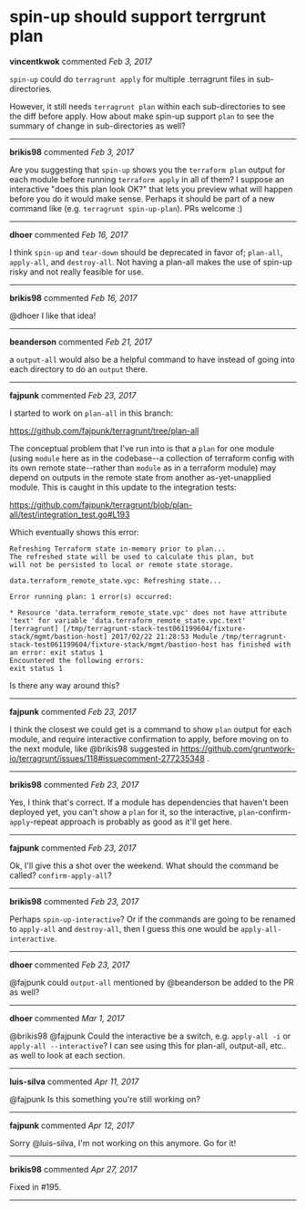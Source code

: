# spin-up should support terrgrunt plan

**vincentkwok** commented *Feb 3, 2017*

`spin-up` could do `terragrunt apply` for multiple .terragrunt files in sub-directories. 

However, it still needs  `terragrunt plan` within each sub-directories to see the diff before apply. How about make spin-up support `plan` to see the summary of change in sub-directories as well?
<br />
***


**brikis98** commented *Feb 3, 2017*

Are you suggesting that `spin-up` shows you the `terraform plan` output for each module before running `terraform apply` in all of them? I suppose an interactive "does this plan look OK?" that lets you preview what will happen before you do it would make sense. Perhaps it should be part of a new command like (e.g. `terragrunt spin-up-plan`). PRs welcome :)
***

**dhoer** commented *Feb 16, 2017*

I think `spin-up` and `tear-down` should be deprecated in favor of; `plan-all`, `apply-all`, and `destroy-all`.  Not having a plan-all makes the use of spin-up risky and not really feasible for use.
***

**brikis98** commented *Feb 16, 2017*

@dhoer I like that idea!
***

**beanderson** commented *Feb 21, 2017*

a `output-all` would also be a helpful command to have instead of going into each directory to do an `output` there. 
***

**fajpunk** commented *Feb 23, 2017*

I started to work on `plan-all` in this branch:

https://github.com/fajpunk/terragrunt/tree/plan-all

The conceptual problem that I've run into is that a `plan` for one module (using `module` here as in the codebase--a collection of terraform config with its own remote state--rather than `module` as in a terraform module) may depend on outputs in the remote state from another as-yet-unapplied module.  This is caught in this update to the integration tests:

https://github.com/fajpunk/terragrunt/blob/plan-all/test/integration_test.go#L193

Which eventually shows this error:

```[terragrunt] [/tmp/terragrunt-stack-test061199604/fixture-stack/mgmt/bastion-host] 2017/02/22 21:28:50 Running command: terraform plan -var terraform_remote_state_s3_bucket="terragrunt-test-bucket-5z6pgc"
Refreshing Terraform state in-memory prior to plan...
The refreshed state will be used to calculate this plan, but
will not be persisted to local or remote state storage.

data.terraform_remote_state.vpc: Refreshing state...

Error running plan: 1 error(s) occurred:

* Resource 'data.terraform_remote_state.vpc' does not have attribute 'text' for variable 'data.terraform_remote_state.vpc.text'
[terragrunt] [/tmp/terragrunt-stack-test061199604/fixture-stack/mgmt/bastion-host] 2017/02/22 21:28:53 Module /tmp/terragrunt-stack-test061199604/fixture-stack/mgmt/bastion-host has finished with an error: exit status 1
Encountered the following errors:
exit status 1
```

Is there any way around this?
***

**fajpunk** commented *Feb 23, 2017*

I think the closest we could get is a command to show `plan` output for each module, and require interactive confirmation to apply, before moving on to the next module, like @brikis98 suggested in https://github.com/gruntwork-io/terragrunt/issues/118#issuecomment-277235348 .
***

**brikis98** commented *Feb 23, 2017*

Yes, I think that's correct. If a module has dependencies that haven't been deployed yet, you can't show a `plan` for it, so the interactive, `plan`-confirm-`apply`-repeat approach is probably as good as it'll get here.
***

**fajpunk** commented *Feb 23, 2017*

Ok, I'll give this a shot over the weekend.  What should the command be called? `confirm-apply-all`?
***

**brikis98** commented *Feb 23, 2017*

Perhaps `spin-up-interactive`? Or if the commands are going to be renamed to `apply-all` and `destroy-all`, then I guess this one would be `apply-all-interactive`.
***

**dhoer** commented *Feb 23, 2017*

@fajpunk could `output-all` mentioned by @beanderson be added to the PR as well?

***

**dhoer** commented *Mar 1, 2017*

@brikis98 @fajpunk Could the interactive be a switch, e.g. `apply-all -i` or `apply-all --interactive`?  I can see using this for plan-all, output-all, etc.. as well to look at each section. 
***

**luis-silva** commented *Apr 11, 2017*

@fajpunk Is this something you're still working on? 
***

**fajpunk** commented *Apr 12, 2017*

Sorry @luis-silva, I'm not working on this anymore.  Go for it!
***

**brikis98** commented *Apr 27, 2017*

Fixed in #195. 
***


